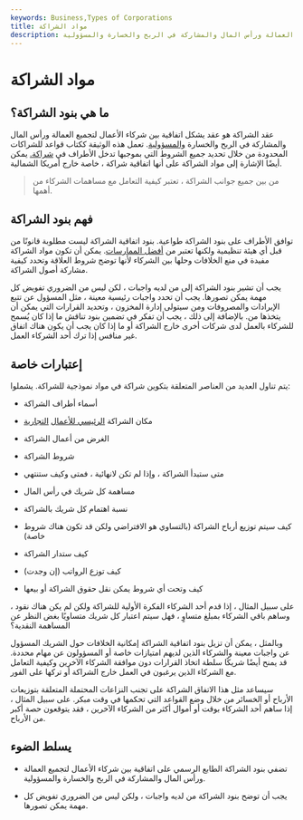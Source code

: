 ```yaml
---
keywords: Business,Types of Corporations
title: مواد الشراكة
description: مواد الشراكة هي عقود تشكل اتفاقية بين شركاء الأعمال لتجميع العمالة ورأس المال والمشاركة في الربح والخسارة والمسؤولية.
---
```


# مواد الشراكة
## ما هي بنود الشراكة؟

عقد الشراكة هو عقد يشكل اتفاقية بين شركاء الأعمال لتجميع العمالة ورأس المال والمشاركة في الربح والخسارة [والمسؤولية](/liability). تعمل هذه الوثيقة ككتاب قواعد للشراكات المحدودة من خلال تحديد جميع الشروط التي بموجبها تدخل الأطراف في [شراكة.](/partnership) يمكن أيضًا الإشارة إلى مواد الشراكة على أنها اتفاقية شراكة ، خاصة خارج أمريكا الشمالية.

> من بين جميع جوانب الشراكة ، تعتبر كيفية التعامل مع مساهمات الشركاء من أهمها.

>

## فهم بنود الشراكة

توافق الأطراف على بنود الشراكة طواعية. بنود اتفاقية الشراكة ليست مطلوبة قانونًا من قبل أي هيئة تنظيمية ولكنها تعتبر من [أفضل الممارسات](/best_practices). يمكن أن تكون مواد الشراكة مفيدة في منع الخلافات وحلها بين الشركاء لأنها توضح شروط العلاقة وتحدد كيفية مشاركة أصول الشراكة.

يجب أن تشير بنود الشراكة إلى من لديه واجبات ، لكن ليس من الضروري تفويض كل مهمة يمكن تصورها. يجب أن تحدد واجبات رئيسية معينة ، مثل المسؤول عن تتبع الإيرادات والمصروفات ومن سيتولى إدارة المخزون ، وتحديد القرارات التي يمكن أن يتخذها من. بالإضافة إلى ذلك ، يجب أن تفكر في تضمين بنود تناقش ما إذا كان يُسمح للشركاء بالعمل لدى شركات أخرى خارج الشراكة أو ما إذا كان يجب أن يكون هناك اتفاق غير منافس إذا ترك أحد الشركاء العمل.

## إعتبارات خاصة

يتم تناول العديد من العناصر المتعلقة بتكوين شراكة في مواد نموذجية للشراكة. يشملوا:

- أسماء أطراف الشراكة

- مكان الشراكة [الرئيسي للأعمال](/principal-place-of-business) [التجارية](/principal-place-of-business)

- الغرض من أعمال الشراكة

- شروط الشراكة

- متى ستبدأ الشراكة ، وإذا لم تكن لانهائية ، فمتى وكيف ستنتهي

- مساهمة كل شريك في رأس المال

- نسبة اهتمام كل شريك بالشراكة

- كيف سيتم توزيع أرباح الشراكة (بالتساوي هو الافتراضي ولكن قد تكون هناك شروط خاصة)

- كيف ستدار الشراكة

- كيف توزع الرواتب (إن وجدت)

- كيف وتحت أي شروط يمكن نقل حقوق الشراكة أو بيعها

على سبيل المثال ، إذا قدم أحد الشركاء الفكرة الأولية للشراكة ولكن لم يكن هناك نقود ، وساهم باقي الشركاء بمبلغ متساوٍ ، فهل سيتم اعتبار كل شريك متساويًا بغض النظر عن المساهمة النقدية؟

وبالمثل ، يمكن أن تزيل بنود اتفاقية الشراكة إمكانية الخلافات حول الشريك المسؤول عن واجبات معينة والشركاء الذين لديهم امتيازات خاصة أو المسؤولون عن مهام محددة. قد يمنح أيضًا شريكًا سلطة اتخاذ القرارات دون موافقة الشركاء الآخرين وكيفية التعامل مع الشركاء الذين يرغبون في العمل خارج الشراكة أو تركها على الفور.

سيساعد مثل هذا الاتفاق الشراكة على تجنب النزاعات المحتملة المتعلقة بتوزيعات الأرباح أو الخسائر من خلال وضع القواعد التي تحكمها في وقت مبكر. على سبيل المثال ، إذا ساهم أحد الشركاء بوقت أو أموال أكثر من الشركاء الآخرين ، فقد يتوقعون حصة أكبر من الأرباح.

## يسلط الضوء

- تضفي بنود الشراكة الطابع الرسمي على اتفاقية بين شركاء الأعمال لتجميع العمالة ورأس المال والمشاركة في الربح والخسارة والمسؤولية.

- يجب أن توضح بنود الشراكة من لديه واجبات ، ولكن ليس من الضروري تفويض كل مهمة يمكن تصورها.

